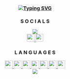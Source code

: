 <div align="center" id="header">
    <h3>
        <a href="https://bio.F5ve.lol/?utm_source=github&utm_medium=profile&utm_campaign=profile_readme">
            <img src="https://readme-typing-svg.demolab.com?font=Varela+Round+&pause=1000&color=36E5F7&random=false&width=435&lines=Backend+Developer;UI+Designer;Lua+React+C Sharp" alt="Typing SVG" />
        </a>
    </h1>
</div>

<div align="center" id="socials">
    <h3>
        S O C I A L S
    </h3>
    <a href="[![Discord Presence]]">
        <img src="https://lanyard.cnrad.dev/api/980405065896574986?borderRadius=5px&amp;idleMessage=not%20up%20to%20anything&amp;bg=a&amp;animated=true&amp;showDisplayName=true"/>
    </a>
    <div>
        <a href="https://links.F5ve.lol/discord">
            <img src="https://skillicons.dev/icons?i=discord&theme=dark" height="25" width="25"/>
        </a>
        <a href="https://links.F5ve.lol/telegram">
            <img src="https://cdn-icons-png.flaticon.com/512/2504/2504941.png" height="25" width="25"/>
        </a>
    </div>
    </a>
</div>

<div align="center" id="languages">
    <h3>
        L A N G U A G E S
    </h3>
    <a href="https://learn.microsoft.com/dotnet/csharp">
        <img src="https://skillicons.dev/icons?i=cs&theme=dark" height="25" width="25">
    </a>
    <a href="https://www.w3.org/css">
        <img src="https://skillicons.dev/icons?i=css&theme=dark" height="25" width="25">
    </a>
    <a href="https://www.w3.org/html">
        <img src="https://skillicons.dev/icons?i=html&theme=dark" height="25" width="25">
    </a>
    <a href="https://developer.mozilla.org/JavaScript">
        <img src="https://skillicons.dev/icons?i=js&theme=dark" height="25" width="25">
    </a>
    <a href="https://mongodb.com/">
        <img src="https://skillicons.dev/icons?i=mongodb&theme=dark" height="25" width="25">
    </a>
    <a href="https://mysql.com">
        <img src="https://skillicons.dev/icons?i=mysql&theme=dark" height="25" width="25">
    </a>
    <a href="https://python.org">
        <img src="https://skillicons.dev/icons?i=py&theme=dark" height="25" width="25">
    </a>
</div>

<div align="center" id="stats">
    <a href="https://F5ve.lol/?utm_source=github&utm_medium=profile&utm_campaign=profile_readme">
        <img src="https://github-readme-stats.vercel.app/api?username=1337Syntax&count_private=true&show_icons=true&theme=transparent&hide_border=true&hide_title=true&text_color=36BCF7FF&icon_color=05d6f2&ring_color=05d6f2"/>
    </a>
</div>
